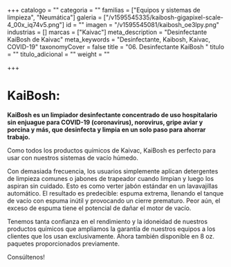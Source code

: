 +++
catalogo = ""
categoria = ""
familias = ["Equipos y sistemas de limpieza", "Neumática"]
galeria = ["/v1595545335/kaibosh-gigapixel-scale-4_00x_iq74v5.png"]
id = ""
imagen = "/v1595545081/kaibosh_oe3lpy.png"
industrias = []
marcas = ["Kaivac"]
meta_description = "Desinfectante KaiBosh de Kaivac"
meta_keywords = "Desinfectante, Kaibosh, Kaivac, COVID-19"
taxonomyCover = false
title = "06. Desinfectante KaiBosh "
titulo = ""
titulo_adicional = ""
weight = ""

+++
# **KaiBosh**:

**KaiBosh es un limpiador desinfectante concentrado de uso hospitalario sin enjuague para COVID-19 (coronavirus), norovirus, gripe aviar y porcina y más, que desinfecta y limpia en un solo paso para ahorrar trabajo.**

Como todos los productos químicos de Kaivac, KaiBosh es perfecto para usar con nuestros sistemas de vacío húmedo.

Con demasiada frecuencia, los usuarios simplemente aplican detergentes de limpieza comunes o jabones de trapeador cuando limpian y luego los aspiran sin cuidado. Esto es como verter jabón estándar en un lavavajillas automático. El resultado es predecible: espuma extrema, llenando el tanque de vacío con espuma inútil y provocando un cierre prematuro. Peor aún, el exceso de espuma tiene el potencial de dañar el motor de vacío.

Tenemos tanta confianza en el rendimiento y la idoneidad de nuestros productos químicos que ampliamos la garantía de nuestros equipos a los clientes que los usan exclusivamente. Ahora también disponible en 8 oz. paquetes proporcionados previamente.

Consúltenos! 